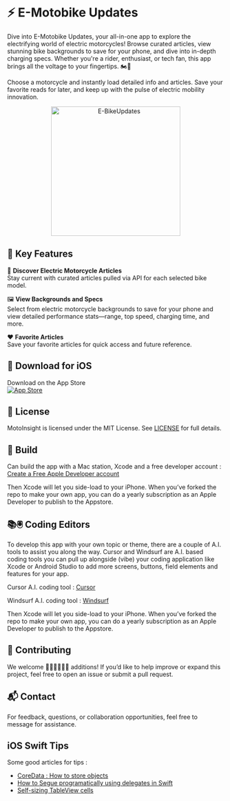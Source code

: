# ⚡  E-Motobike Updates

Dive into E-Motobike Updates, your all-in-one app to explore the electrifying world of electric motorcycles! Browse curated articles, view stunning bike backgrounds to save for your phone, and dive into in-depth charging specs. Whether you're a rider, enthusiast, or tech fan, this app brings all the voltage to your fingertips. 🏍️🔋

Choose a motorcycle and instantly load detailed info and articles. Save your favorite reads for later, and keep up with the pulse of electric mobility innovation.

<p align="center">
  <img alt="E-BikeUpdates" title="E-BikeUpdates" src="screenshots/ebike2.gif" width=300>
</p>

## 🚀 Key Features

📖 **Discover Electric Motorcycle Articles**  
Stay current with curated articles pulled via API for each selected bike model.

🖼 **View Backgrounds and Specs**  
Select from electric motorcycle backgrounds to save for your phone and view detailed performance stats—range, top speed, charging time, and more.

❤️ **Favorite Articles**  
Save your favorite articles for quick access and future reference.

## 📱 Download for iOS

Download on the App Store  
[![App Store](https://developer.apple.com/assets/elements/badges/download-on-the-app-store.svg)](https://apps.apple.com/sa/app/e-motobike-updates/id1644648261)

## 📝 License

MotoInsight is licensed under the MIT License. See [LICENSE](LICENSE) for full details.

##  🔧 Build
Can build the app with a Mac station, Xcode and a free developer account : [Create a Free Apple Developer account](https://www.appypie.com/blog/how-to-create-a-free-apple-developer-account)

Then Xcode will let you side-load to your iPhone. When you’ve forked the repo to make your own app, you can do a yearly subscription as an Apple Developer to publish to the Appstore. 

## 📚🖲️ Coding Editors 
To develop this app with your own topic or theme, there are a couple of A.I. tools to assist you along the way.  Cursor and Windsurf are A.I. based coding tools you can pull up alongside (vibe) your coding application like Xcode or Android Studio to add more screens, buttons, field elements and features for your app. 

Cursor A.I. coding tool : 
[Cursor](https://www.cursor.com)

Windsurf A.I. coding tool : 
[Windsurf](https://windsurf.com)

Then Xcode will let you side-load to your iPhone. When you’ve forked the repo to make your own app, you can do a yearly subscription as an Apple Developer to publish to the Appstore. 

## 🤝 Contributing

We welcome 👩🏾‍💻👨🏾‍💻 additions! If you’d like to help improve or expand this project, feel free to open an issue or submit a pull request.

## 📬 Contact

For feedback, questions, or collaboration opportunities, feel free to message for assistance.

## iOS Swift Tips

Some good articles for tips : <br>
* <a href="http://www.kaleidosblog.com/swift-core-data-how-to-store-objects" target="_blank">CoreData : How to store objects</a><br>
* <a href="https://medium.com/@jacqschweiger/how-to-segue-programmatically-using-delegates-in-swift-e333a9800f5" target="_blank">How to Segue programatically using delegates in Swift</a><br>
* <a href="https://www.raywenderlich.com/1067-self-sizing-table-view-cells" target="_blank" >Self-sizing TableView cells</a>
